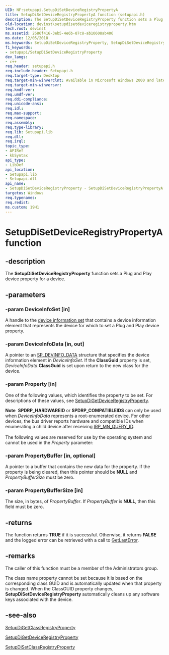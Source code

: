 ```yaml
---
UID: NF:setupapi.SetupDiSetDeviceRegistryPropertyA
title: SetupDiSetDeviceRegistryPropertyA function (setupapi.h)
description: The SetupDiSetDeviceRegistryProperty function sets a Plug and Play device property for a device.
old-location: devinst\setupdisetdeviceregistryproperty.htm
tech.root: devinst
ms.assetid: 2686f416-3eb5-4e6b-87c8-ab10608ab406
ms.date: 12/05/2018
ms.keywords: SetupDiSetDeviceRegistryProperty, SetupDiSetDeviceRegistryProperty function [Device and Driver Installation], SetupDiSetDeviceRegistryPropertyA, SetupDiSetDeviceRegistryPropertyW, devinst.setupdisetdeviceregistryproperty, di-rtns_c3fa27e1-fbc6-4f82-ab1b-cbf3581c54e4.xml, setupapi/SetupDiSetDeviceRegistryProperty
f1_keywords:
- setupapi/SetupDiSetDeviceRegistryProperty
dev_langs:
- c++
req.header: setupapi.h
req.include-header: Setupapi.h
req.target-type: Desktop
req.target-min-winverclnt: Available in Microsoft Windows 2000 and later versions of Windows.
req.target-min-winversvr: 
req.kmdf-ver: 
req.umdf-ver: 
req.ddi-compliance: 
req.unicode-ansi: 
req.idl: 
req.max-support: 
req.namespace: 
req.assembly: 
req.type-library: 
req.lib: Setupapi.lib
req.dll: 
req.irql: 
topic_type:
- APIRef
- kbSyntax
api_type:
- LibDef
api_location:
- Setupapi.lib
- Setupapi.dll
api_name:
- SetupDiSetDeviceRegistryProperty - SetupDiSetDeviceRegistryPropertyA
targetos: Windows
req.typenames: 
req.redist: 
ms.custom: 19H1
---
```


# SetupDiSetDeviceRegistryPropertyA function


## -description


The <b>SetupDiSetDeviceRegistryProperty</b> function sets a Plug and Play device property for a device.


## -parameters




### -param DeviceInfoSet [in]

A handle to the <a href="https://docs.microsoft.com/windows-hardware/drivers/install/device-information-sets">device information set</a> that contains a device information element that represents the device for which to set a Plug and Play device property.


### -param DeviceInfoData [in, out]

A pointer to an <a href="https://docs.microsoft.com/windows/desktop/api/setupapi/ns-setupapi-sp_devinfo_data">SP_DEVINFO_DATA</a> structure that specifies the device information element in <i>DeviceInfoSet</i>. If the <b>ClassGuid</b> property is set, <i>DeviceInfoData.</i><b>ClassGuid</b> is set upon return to the new class for the device.


### -param Property [in]

One of the following values, which identifies the property to be set. For descriptions of these values, see <a href="https://docs.microsoft.com/windows/desktop/api/setupapi/nf-setupapi-setupdigetdeviceregistrypropertya">SetupDiGetDeviceRegistryProperty</a>. 

<div class="alert"><b>Note</b>  <b>SPDRP_HARDWAREID</b> or <b>SPDRP_COMPATIBLEIDS</b> can only be used when <i>DeviceInfoData</i> represents a root-enumerated device. For other devices, the bus driver reports hardware and compatible IDs when enumerating a child device after receiving <a href="https://docs.microsoft.com/windows-hardware/drivers/kernel/irp-mn-query-id">IRP_MN_QUERY_ID</a>.</div>
<div> </div>
The following values are reserved for use by the operating system and cannot be used in the <i>Property</i> parameter:


### -param PropertyBuffer [in, optional]

A pointer to a buffer that contains the new data for the property. If the property is being cleared, then this pointer should be <b>NULL</b> and <i>PropertyBufferSize</i> must be zero.


### -param PropertyBufferSize [in]

The size, in bytes, of <i>PropertyBuffer</i>. If <i>PropertyBuffer</i> is <b>NULL</b>, then this field must be zero.


## -returns



The function returns <b>TRUE</b> if it is successful. Otherwise, it returns <b>FALSE</b> and the logged error can be retrieved with a call to <a href="https://go.microsoft.com/fwlink/p/?linkid=169416">GetLastError</a>.




## -remarks



The caller of this function must be a member of the Administrators group.

The class name property cannot be set because it is based on the corresponding class GUID and is automatically updated when that property is changed. When the ClassGUID property changes, <b>SetupDiSetDeviceRegistryProperty</b> automatically cleans up any software keys associated with the device.




## -see-also




<a href="https://docs.microsoft.com/windows/desktop/api/setupapi/nf-setupapi-setupdigetclassregistrypropertya">SetupDiGetClassRegistryProperty</a>



<a href="https://docs.microsoft.com/windows/desktop/api/setupapi/nf-setupapi-setupdigetdeviceregistrypropertya">SetupDiGetDeviceRegistryProperty</a>



<a href="https://docs.microsoft.com/windows/desktop/api/setupapi/nf-setupapi-setupdisetclassregistrypropertya">SetupDiSetClassRegistryProperty</a>
 

 

